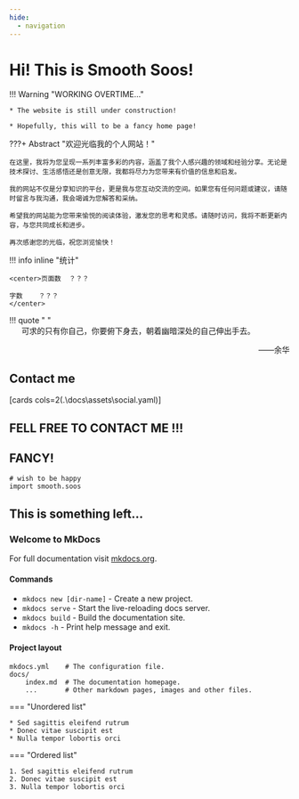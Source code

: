 ```yaml
---
hide:
  - navigation
---
```


# Hi! This is Smooth Soos!
!!! Warning "WORKING OVERTIME..."

    * The website is still under construction!

    * Hopefully, this will to be a fancy home page!

???+ Abstract "欢迎光临我的个人网站！"
    
    在这里，我将为您呈现一系列丰富多彩的内容，涵盖了我个人感兴趣的领域和经验分享。无论是技术探讨、生活感悟还是创意无限，我都将尽力为您带来有价值的信息和启发。

    我的网站不仅是分享知识的平台，更是我与您互动交流的空间。如果您有任何问题或建议，请随时留言与我沟通，我会竭诚为您解答和采纳。

    希望我的网站能为您带来愉悦的阅读体验，激发您的思考和灵感。请随时访问，我将不断更新内容，与您共同成长和进步。

    再次感谢您的光临，祝您浏览愉快！

!!! info inline "统计"

    <center>页面数  ？？？
    
    字数    ？？？
    </center>
    
!!! quote " "
    <br/>
    &emsp;&nbsp; 可求的只有你自己，你要俯下身去，朝着幽暗深处的自己伸出手去。
    <p align="right">——余华</p>

## Contact me
[cards cols=2(.\docs\assets\social.yaml)]


##  FELL FREE TO CONTACT ME !!! 

## FANCY!

    # wish to be happy
    import smooth.soos

## This is something left...

### Welcome to MkDocs

For full documentation visit [mkdocs.org](https://www.mkdocs.org).

#### Commands

* `mkdocs new [dir-name]` - Create a new project.
* `mkdocs serve` - Start the live-reloading docs server.
* `mkdocs build` - Build the documentation site.
* `mkdocs -h` - Print help message and exit.

#### Project layout

    mkdocs.yml    # The configuration file.
    docs/
        index.md  # The documentation homepage.
        ...       # Other markdown pages, images and other files.

=== "Unordered list"

    * Sed sagittis eleifend rutrum
    * Donec vitae suscipit est
    * Nulla tempor lobortis orci

=== "Ordered list"

    1. Sed sagittis eleifend rutrum
    2. Donec vitae suscipit est
    3. Nulla tempor lobortis orci
